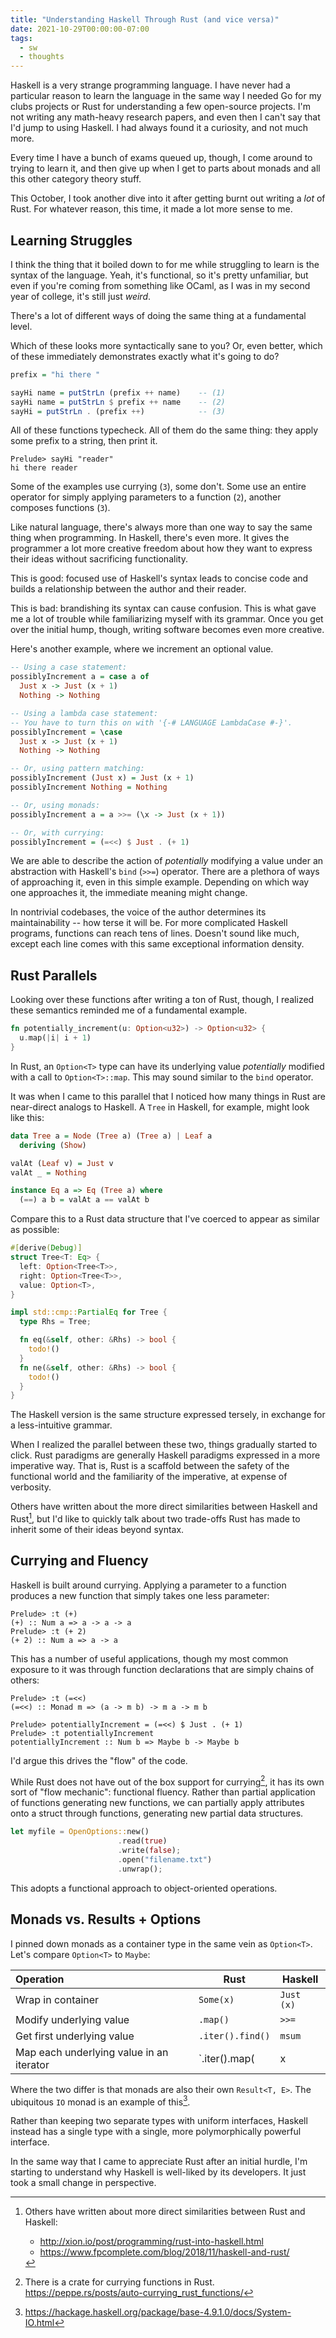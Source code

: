 ```yaml
---
title: "Understanding Haskell Through Rust (and vice versa)"
date: 2021-10-29T00:00:00-07:00
tags:
  - sw
  - thoughts
---
```


Haskell is a very strange programming language. I have never had a particular reason to
learn the language in the same way I needed Go for my clubs projects or Rust for understanding
a few open-source projects. I'm not writing any math-heavy research papers, and even then I
can't say that I'd jump to using Haskell. I had always found it a curiosity, and not much more.

Every time I have a bunch of exams queued up, though, I come around to trying to learn it, and
then give up when I get to parts about monads and all this other category theory stuff.

This October, I took another dive into it after getting burnt out writing a *lot* of
Rust. For whatever reason, this time, it made a lot more sense to me.

## Learning Struggles

I think the thing that it boiled down to for me while struggling to learn is the syntax of the
language. Yeah, it's functional, so it's pretty unfamiliar, but even if you're coming from
something like OCaml, as I was in my second year of college, it's still just *weird*.

There's a lot of different ways of doing the same thing at a fundamental level.

Which of these looks more syntactically sane to you? Or, even better, which of these
immediately demonstrates exactly what it's going to do?

```haskell
prefix = "hi there "

sayHi name = putStrLn (prefix ++ name)    -- (1)
sayHi name = putStrLn $ prefix ++ name    -- (2)
sayHi = putStrLn . (prefix ++)            -- (3)
```

All of these functions typecheck. All of them do the same thing: they apply some prefix to
a string, then print it.

```
Prelude> sayHi "reader"
hi there reader
```

Some of the examples use currying (`3`), some don't. Some use an entire
operator for simply applying parameters to a function (`2`), another composes functions (`3`).

Like natural language, there's always more than one way to say the same thing when programming.
In Haskell, there's even more. It gives the programmer a lot more creative freedom about how they
want to express their ideas without sacrificing functionality.

This is good: focused use of Haskell's syntax leads to concise code and builds a relationship
between the author and their reader.

This is bad: brandishing its syntax can cause confusion. This is what gave me a lot of trouble while
familiarizing myself with its grammar. Once you get over the initial hump, though, writing software
becomes even more creative.

Here's another example, where we increment an optional value.

```haskell
-- Using a case statement:
possiblyIncrement a = case a of
  Just x -> Just (x + 1)
  Nothing -> Nothing

-- Using a lambda case statement:
-- You have to turn this on with '{-# LANGUAGE LambdaCase #-}'.
possiblyIncrement = \case
  Just x -> Just (x + 1)
  Nothing -> Nothing

-- Or, using pattern matching:
possiblyIncrement (Just x) = Just (x + 1)
possiblyIncrement Nothing = Nothing

-- Or, using monads:
possiblyIncrement a = a >>= (\x -> Just (x + 1))

-- Or, with currying:
possiblyIncrement = (=<<) $ Just . (+ 1)
```

We are able to describe the action of *potentially* modifying a value under an abstraction with
Haskell's `bind` (`>>=`) operator. There are a plethora of ways of approaching it, even in this
simple example. Depending on which way one approaches it, the immediate meaning might change.

In nontrivial codebases, the voice of the author determines its maintainability -- how terse it
will be. For more complicated Haskell programs, functions can reach tens of lines. Doesn't sound
like much, except each line comes with this same exceptional information density.

## Rust Parallels

Looking over these functions after writing a ton of Rust, though, I realized these semantics reminded me
of a fundamental example.

```rs
fn potentially_increment(u: Option<u32>) -> Option<u32> {
  u.map(|i| i + 1)
}
```

In Rust, an `Option<T>` type can have its underlying value *potentially* modified with a call to
`Option<T>::map`. This may sound similar to the `bind` operator.

It was when I came to this parallel that I noticed how many things in Rust are near-direct analogs to
Haskell. A `Tree` in Haskell, for example, might look like this:

```haskell
data Tree a = Node (Tree a) (Tree a) | Leaf a
  deriving (Show)

valAt (Leaf v) = Just v
valAt _ = Nothing

instance Eq a => Eq (Tree a) where
  (==) a b = valAt a == valAt b
```

Compare this to a Rust data structure that I've coerced to appear as similar as possible:

```rs
#[derive(Debug)]
struct Tree<T: Eq> {
  left: Option<Tree<T>>,
  right: Option<Tree<T>>,
  value: Option<T>,
}

impl std::cmp::PartialEq for Tree {
  type Rhs = Tree;

  fn eq(&self, other: &Rhs) -> bool {
    todo!()
  }
  fn ne(&self, other: &Rhs) -> bool {
    todo!()
  }
}
```

The Haskell version is the same structure expressed tersely, in exchange for a
less-intuitive grammar.

When I realized the parallel between these two, things gradually started to click.
Rust paradigms are generally Haskell paradigms expressed in a more imperative way.
That is, Rust is a scaffold between the safety of the functional world and the
familiarity of the imperative, at expense of verbosity.

Others have written about the more direct similarities between Haskell and Rust[^1],
but I'd like to quickly talk about two trade-offs Rust has made to inherit some of their
ideas beyond syntax.

## Currying and Fluency

Haskell is built around currying. Applying a parameter to a function produces a new
function that simply takes one less parameter:

```
Prelude> :t (+)
(+) :: Num a => a -> a -> a
Prelude> :t (+ 2)
(+ 2) :: Num a => a -> a
```

This has a number of useful applications, though my most common exposure to it was
through function declarations that are simply chains of others:

```
Prelude> :t (=<<)
(=<<) :: Monad m => (a -> m b) -> m a -> m b

Prelude> potentiallyIncrement = (=<<) $ Just . (+ 1)
Prelude> :t potentiallyIncrement 
potentiallyIncrement :: Num b => Maybe b -> Maybe b
```

I'd argue this drives the "flow" of the code.

While Rust does not have out of the box support for currying[^2],
it has its own sort of "flow mechanic": functional fluency. Rather than partial application of
functions generating new functions, we can partially apply attributes onto a struct
through functions, generating new partial data structures.

```rs
let myfile = OpenOptions::new()
                        .read(true)
                        .write(false);
                        .open("filename.txt")
                        .unwrap();
```

This adopts a functional approach to object-oriented operations.

## Monads vs. Results + Options

I pinned down monads as a container type in the same vein as `Option<T>`. Let's compare
`Option<T>` to `Maybe`:

Operation | Rust | Haskell
:-|-|-
Wrap in container | `Some(x)` | `Just (x)`
Modify underlying value | `.map()` | `>>=`
Get first underlying value | `.iter().find()` | `msum`
Map each underlying value in an iterator | `.iter().map(|x| x.map())` | `mapM`

Where the two differ is that monads are also their own `Result<T, E>`. The ubiquitous `IO` monad
is an example of this[^3].

Rather than keeping two separate types with uniform interfaces, Haskell instead has a single
type with a single, more polymorphically powerful interface.

In the same way that I came to appreciate Rust after an initial hurdle,
I'm starting to understand why Haskell is well-liked by its developers. It just took
a small change in perspective.

[^1]: Others have written about more direct similarities between Rust and Haskell:
      * http://xion.io/post/programming/rust-into-haskell.html
      * https://www.fpcomplete.com/blog/2018/11/haskell-and-rust/
[^2]: There is a crate for currying functions in Rust. https://peppe.rs/posts/auto-currying_rust_functions/
[^3]: https://hackage.haskell.org/package/base-4.9.1.0/docs/System-IO.html
